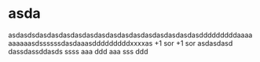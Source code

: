 # asda
asdasdsdasdasdasdasdasdasdasdasdasdasdasdasdasdasdddddddddaaaaaaaaaasdssssssdasdaaasdddddddddxxxxas
+1 sor
+1 sor
asdasdasd
dassdassddasds
ssss
aaa
ddd
aaa
sss
ddd